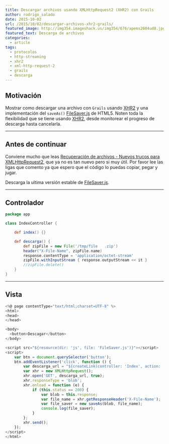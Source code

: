 ```yaml
---
title: Descargar archivos usando XMLHttpRequest2 (XHR2) con Grails
author: rodrigo_salado
date: 2015-10-02
url: /2015/10/02/descargar-archivos-xhr2-grails/
featured_image: http://img354.imageshack.us/img354/676/apems2604ud8.jpg
featured_text: Descarga de archivos
categories:
  - article  
tags:
  - protocolos
  - http-streaming
  - xhr2
  - xml-http-request-2
  - grails
  - descarga
---
```


## Motivación
Mostrar como descargar una archivo con `Grails` usando [XHR2][1] y una implementación del `saveAs()` [FileSaver.js][2] de HTML5. Noten toda la flexibilidad que se tiene usando [XHR2][1], desde monitorear el progreso de descarga hasta cancelarla.

---
## Antes de continuar
Conviene mucho que leas [Recuperación de archivos - Nuevos trucos para XMLHttpRequest2][3], que ya no es tan nuevo pero si muy útil. Por favor lee las ligas que comento ya que espero que el código lo puedas copiar, pegar y jugar.

Descarga la ultima versión estable de [FileSaver.js][2].

---
## Controlador
```groovy
package app

class IndexController {

    def index() {}

    def descarga() {
        def zipFile = new File('/tmp/file   .zip')
        header("X-File-Name", zipFile.name)
        response.contentType = 'application/octet-stream'
        zipFile.withInputStream { response.outputStream << it }
        //zipFile.delete()
    }
}
```

---
## Vista
```javascript
<%@ page contentType="text/html;charset=UTF-8" %>
<html>
<head>
</head>

<body>
  <button>Descagar</button>
</body>

<script src="${resource(dir: 'js', file: 'FileSaver.js')}"></script>
<script>
    var btn = document.querySelector('button');
    btn.addEventListener('click', function () {
        var descarga_url = "${createLink(controller: 'Index', action: 'descarga')}";
        var xhr = new XMLHttpRequest();
        xhr.open('GET', descarga_url, true);
        xhr.responseType = 'blob';
        xhr.onload = function (e) {
            if (this.status == 200) {
                var blob = this.response;
                var file_name = xhr.getResponseHeader('X-File-Name');
                var file_saver = new saveAs(blob, file_name);
                console.log(file_saver);
            }
        };
        xhr.send();
    });
</script>
</html>
```

[1]: https://developer.mozilla.org/es/docs/XMLHttpRequest/Using_XMLHttpRequest
[2]: https://github.com/eligrey/FileSaver.js/
[3]: http://www.html5rocks.com/es/tutorials/file/xhr2/#toc-bin-data
